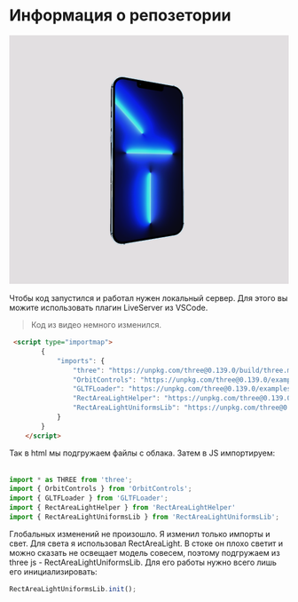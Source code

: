 # Информация о репозетории

![](preview.png)

Чтобы код запустился и работал нужен локальный сервер. Для этого вы можите использовать плагин LiveServer из VSCode. 

> Код из видео немного изменился.

```html
 <script type="importmap">
        {
            "imports": {
                "three": "https://unpkg.com/three@0.139.0/build/three.module.js",
                "OrbitControls": "https://unpkg.com/three@0.139.0/examples/jsm/controls/OrbitControls.js",
                "GLTFLoader": "https://unpkg.com/three@0.139.0/examples/jsm/loaders/GLTFLoader.js",
                "RectAreaLightHelper": "https://unpkg.com/three@0.139.0/examples/jsm/helpers/RectAreaLightHelper.js",
                "RectAreaLightUniformsLib": "https://unpkg.com/three@0.139.0/examples/jsm/lights/RectAreaLightUniformsLib.js"
            }
        }
    </script>
```
Так в html мы подгружаем файлы с облака. Затем в JS импортируем:

```js

import * as THREE from 'three';
import { OrbitControls } from 'OrbitControls';
import { GLTFLoader } from 'GLTFLoader';
import { RectAreaLightHelper } from 'RectAreaLightHelper'
import { RectAreaLightUniformsLib } from 'RectAreaLightUniformsLib';
```
Глобальных изменений не произошло. Я изменил только импорты и свет. Для света я использовал RectAreaLight. В стоке он плохо светит и можно сказать не освещает модель совесем, поэтому подгружаем из three js - RectAreaLightUniformsLib. Для его работы нужно всего лишь его инициализировать:
```js
RectAreaLightUniformsLib.init();
```
